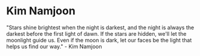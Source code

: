 # Kim Namjoon
"Stars shine brightest when the night is darkest, and the night is always the darkest before the first light of dawn. If the stars are hidden, we'll let the moonlight guide us. Even if the moon is dark, let our faces be the light that helps us find our way." - Kim Namjoon

